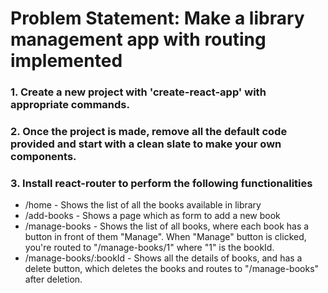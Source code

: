 # Problem Statement: Make a library management app with routing implemented

### 1. Create a new project with 'create-react-app' with appropriate commands.
### 2. Once the project is made, remove all the default code provided and start with a clean slate to make your own components.
### 3. Install react-router to perform the following functionalities
- /home - Shows the list of all the books available in library
- /add-books - Shows a page which as form to add a new book
- /manage-books - Shows the list of all books, where each book has a button in front of them "Manage". When "Manage" button is clicked, you're routed to "/manage-books/1" where "1" is the bookId.
- /manage-books/:bookId - Shows all the details of books, and has a delete button, which deletes the books and routes to "/manage-books" after deletion.
